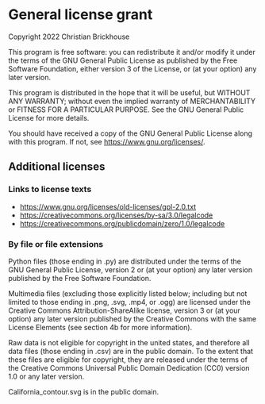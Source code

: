 # General license grant
Copyright 2022 Christian Brickhouse

This program is free software: you can redistribute it and/or modify it under the terms of the GNU General Public License as published by the Free Software Foundation, either version 3 of the License, or (at your option) any later version.

This program is distributed in the hope that it will be useful, but WITHOUT ANY WARRANTY; without even the implied warranty of MERCHANTABILITY or FITNESS FOR A PARTICULAR PURPOSE. See the GNU General Public License for more details.

You should have received a copy of the GNU General Public License along with this program. If not, see <https://www.gnu.org/licenses/>. 

## Additional licenses
### Links to license texts
* https://www.gnu.org/licenses/old-licenses/gpl-2.0.txt
* https://creativecommons.org/licenses/by-sa/3.0/legalcode
* https://creativecommons.org/publicdomain/zero/1.0/legalcode

### By file or file extensions
Python files (those ending in .py) are distributed under the terms of the GNU General Public License, version 2 or (at your option) any later version published by the Free Software Foundation.

Multimedia files (excluding those explicitly listed below; including but not limited to those ending in .png, .svg, .mp4, or .ogg) are licensed under the Creative Commons Attribution-ShareAlike license, version 3 or (at your option) any later version published by the Creative Commons with the same License Elements (see section 4b for more information).

Raw data is not eligible for copyright in the united states, and therefore all data files (those ending in .csv) are in the public domain. To the extent that these files are eligible for copyright, they are released under the terms of the Creative Commons Universal Public Domain Dedication (CC0) version 1.0 or any later version.

California_contour.svg is in the public domain.
